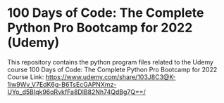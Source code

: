 # 100 Days of Code: The Complete Python Pro Bootcamp for 2022 (Udemy)
This repository contains the python program files related to the Udemy course 100 Days of Code: The Complete Python Pro Bootcamp for 2022
Course Link: https://www.udemy.com/share/103J8C3@K-1iw9Wv_V7EdK6g-B6TsEcGAPNXmz-UYo_d5BIqk96qRvkfFa8DlB82Nh74QdBg7Q==/
